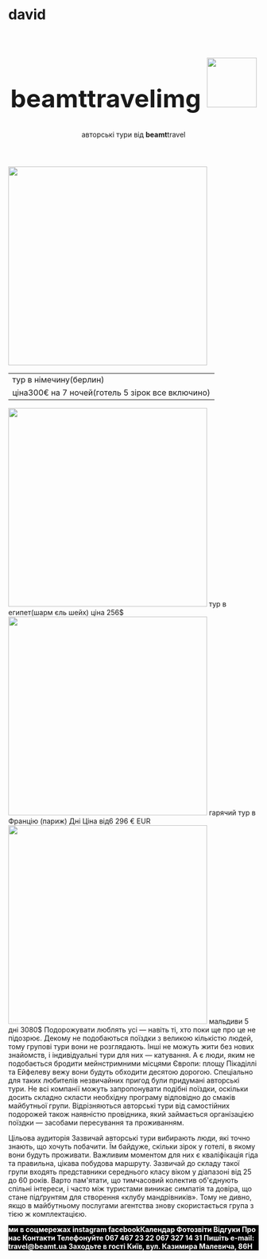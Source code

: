 # david
<html>
<body>
     <h1 style="background color:lightgreen;color darkgreen;text-align: center;font-size:50px"><b>beamt</b>travelimg 
     <img src="https://st2.depositphotos.com/4492993/7247/v/600/depositphotos_72470597-stock-illustration-vector-airplane-travel-tourism.jpg"width="100" height="100"/></h1>
<header>авторські тури від <b>beamt</b>travel</header>
<img src="https://fora-tour.com.ua/wp-content/uploads/2020/12/turi-v-nimechinu-title.jpg" width="400px" height="400px"/>
<table>
<tr>
<td>тур в німечину(берлин)</td>
</tr>
<tr>
<td>ціна300€ на 7 ночей(готель 5 зірок  все включино)</td>
</tr>
</table>
<img
src=
"https://kidpassage.com/images/publications/sharm-el-sheyh-yanvare-otdyh-pogoda/cover_original.jpg" 
width="400px" height="400px">

<td>тур в египет(шарм єль шейх)</td>
<td>ціна 256$</td>
<img src="https://tourbaza.com/wp-content/uploads/2020/01/Paris.jpg" width="400px" height="400px"/>
<td>гарячий тур в Францію (париж)</td>
<td>Дні	Ціна від6	296 € EUR </td>
<img src="https://piligrim.ua/wp-content/uploads/2021/11/maldives-or-seychelles.jpg"400px" height="400px">
<td>  мальдиви 5 дні 3080$  </td>
<td>Подорожувати люблять усі — навіть ті, хто поки ще про це не підозрює. Декому не подобаються поїздки з великою кількістю людей, тому групові тури вони не розглядають. Інші не можуть жити без нових знайомств, і індивідуальні тури для них — катування. А є люди, яким не подобається бродити мейнстримними місцями Європи: площу Пікаділлі та Ейфелеву вежу вони будуть обходити десятою дорогою. Спеціально для таких любителів незвичайних пригод були придумані авторські тури. Не всі компанії можуть запропонувати подібні поїздки, оскільки досить складно скласти необхідну програму відповідно до смаків майбутньої групи. Відрізняються авторські тури від самостійних подорожей також наявністю провідника, який займається організацією поїздки — засобами пересування та проживанням.

Цільова аудиторія
Зазвичай авторські тури вибирають люди, які точно знають, що хочуть побачити. Їм байдуже, скільки зірок у готелі, в якому вони будуть проживати. Важливим моментом для них є кваліфікація гіда та правильна, цікава побудова маршруту. Зазвичай до складу такої групи входять представники середнього класу віком у діапазоні від 25 до 60 років. Варто пам'ятати, що тимчасовий колектив об'єднують спільні інтереси, і часто між туристами виникає симпатія та довіра, що стане підґрунтям для створення «клубу мандрівників». Тому не дивно, якщо в майбутньому послугами агентства знову скористається група з тією ж комплектацією.</td>
<footer style="background-color:black;color:white;"><b>
    ми в соцмережах instagram facebookКалендар
Фотозвіти
Відгуки
Про нас
Контакти
Телефонуйте
067 467 23 22
067 327 14 31
Пишіть
e-mail: travel@beamt.ua
Заходьте в гості
Київ, вул. Казимира Малевича, 86Н</b>
</footer>
</body>     
</html>
